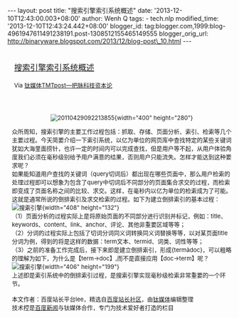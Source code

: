 --- layout: post title: "搜索引擎索引系统概述" date:
'2013-12-10T12:43:00.003+08:00' author: Wenh Q tags: - tech.nlp
modified\_time: '2013-12-10T12:43:24.442+08:00' blogger\_id:
tag:blogger.com,1999:blog-4961947611491238191.post-1308512155465149555
blogger\_orig\_url:
http://binaryware.blogspot.com/2013/12/blog-post\_10.html ---
<div style="margin: 10px; padding: 5px;">

<div style="font-size: 18px;">

[搜索引擎索引系统概述](http://www.tmtpost.com/82605.html)

</div>

<div style="font-size: 13px;">

Via [钛媒体TMTpost—把脉科技资本论](http://www.tmtpost.com/)

</div>

</div>

<div style="font-size: 13px; padding: 15px 0 10px 10px;">

<div style="text-align: center;">

![](http://www.tmtpost.com/wp-content/uploads/2013/12/138655222234.jpg "20110429092213855"){width="400"
height="280"}

</div>

众所周知，搜索引擎的主要工作过程包括：抓取、存储、页面分析、索引、检索等几个主要过程。今天简要介绍一下索引系统，以亿为单位的网页库中查找特定的某些关键词犹如大海里面捞针，也许一定的时间内可以完成查找，但是用户等不起，从用户体验角度我们必须在毫秒级别给予用户满意的结果，否则用户只能流失。怎样才能达到这种要求呢？\
如果能知道用户查找的关键词（query切词后）都出现在哪些页面中，那么用户检索的处理过程即可以想象为包含了query中切词后不同部分的页面集合求交的过程，而检索即变成了页面名称之间的比较、求交。这样，在毫秒内以亿为单位的检索成为了可能。这就是通常所说的倒排索引及求交检索的过程。如下为建立倒排索引的基本过程：\
![搜索引擎](http://www.tmtpost.com/wp-content/uploads/2013/12/138655176370.jpg "搜索引擎"){width="408"
height="132"}\
（1）页面分析的过程实际上是将原始页面的不同部分进行识别并标记，例如：title、keywords、content、link、anchor、评论、其他非重要区域等等；\
（2）分词的过程实际上包括了切词分词同义词转换同义词替换等等，以对某页面title分词为例，得到的将是这样的数据：term文本、termid、词类、词性等等；\
（3）之前的准备工作完成后，接下来即是建立倒排索引，形成{termàdoc}，可以粗略的理解为如下，为什么是【term-&gt;doc】,而不是直接应用【doc-&gt;term】呢？\
![搜索引擎](http://www.tmtpost.com/wp-content/uploads/2013/12/138655184752.jpg "搜索引擎"){width="406"
height="199"}\
上述即是索引系统中的倒排索引过程，是搜索引擎实现毫秒级检索非常重要的一个环节。\
\
本文作者：百度站长平台lee，精选自[百度站长社区](http://bbs.zhanzhang.baidu.com/ "百度站长社区")，由[钛媒体](http://www.tmtpost.com/ "钛媒体")编辑整理\
技术控是[百度新闻](http://news.baidu.com/ "百度新闻")与钛媒体合作，专门为技术爱好者打造的栏目

</div>
